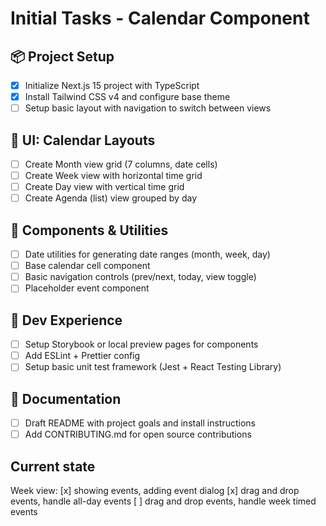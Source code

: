 # Initial Tasks - Calendar Component

## 📦 Project Setup

- [x] Initialize Next.js 15 project with TypeScript
- [x] Install Tailwind CSS v4 and configure base theme
- [ ] Setup basic layout with navigation to switch between views

## 🎨 UI: Calendar Layouts

- [ ] Create Month view grid (7 columns, date cells)
- [ ] Create Week view with horizontal time grid
- [ ] Create Day view with vertical time grid
- [ ] Create Agenda (list) view grouped by day

## 🧱 Components & Utilities

- [ ] Date utilities for generating date ranges (month, week, day)
- [ ] Base calendar cell component
- [ ] Basic navigation controls (prev/next, today, view toggle)
- [ ] Placeholder event component

## 🧪 Dev Experience

- [ ] Setup Storybook or local preview pages for components
- [ ] Add ESLint + Prettier config
- [ ] Setup basic unit test framework (Jest + React Testing Library)

## 📄 Documentation

- [ ] Draft README with project goals and install instructions
- [ ] Add CONTRIBUTING.md for open source contributions

## Current state
Week view:
[x] showing events, adding event dialog
[x] drag and drop events, handle all-day events
[ ] drag and drop events, handle week timed events